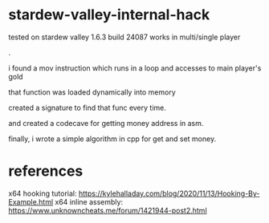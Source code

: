 # stardew-valley-internal-hack
tested on stardew valley 1.6.3 build 24087
works in multi/single player

.

i found a mov instruction which runs in a loop and accesses to main player's gold

that function was loaded dynamically into memory

created a signature to find that func every time.

and created a codecave for getting money address in asm.

finally, i wrote a simple algorithm in cpp for get and set money.

# references
x64 hooking tutorial:
https://kylehalladay.com/blog/2020/11/13/Hooking-By-Example.html 
x64 inline assembly: https://www.unknowncheats.me/forum/1421944-post2.html

